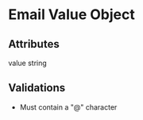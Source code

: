 # Email Value Object

## Attributes

value string

## Validations

<ul>
    <li>Must contain a "@" character</li>
</ul>